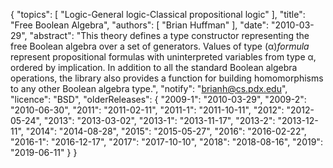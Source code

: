 {
    "topics": [
        "Logic-General logic-Classical propositional logic"
    ],
    "title": "Free Boolean Algebra",
    "authors": [
        "Brian Huffman"
    ],
    "date": "2010-03-29",
    "abstract": "This theory defines a type constructor representing the free Boolean algebra over a set of generators. Values of type (α)<i>formula</i> represent propositional formulas with uninterpreted variables from type α, ordered by implication. In addition to all the standard Boolean algebra operations, the library also provides a function for building homomorphisms to any other Boolean algebra type.",
    "notify": "brianh@cs.pdx.edu",
    "licence": "BSD",
    "olderReleases": {
        "2009-1": "2010-03-29",
        "2009-2": "2010-06-30",
        "2011": "2011-02-11",
        "2011-1": "2011-10-11",
        "2012": "2012-05-24",
        "2013": "2013-03-02",
        "2013-1": "2013-11-17",
        "2013-2": "2013-12-11",
        "2014": "2014-08-28",
        "2015": "2015-05-27",
        "2016": "2016-02-22",
        "2016-1": "2016-12-17",
        "2017": "2017-10-10",
        "2018": "2018-08-16",
        "2019": "2019-06-11"
    }
}